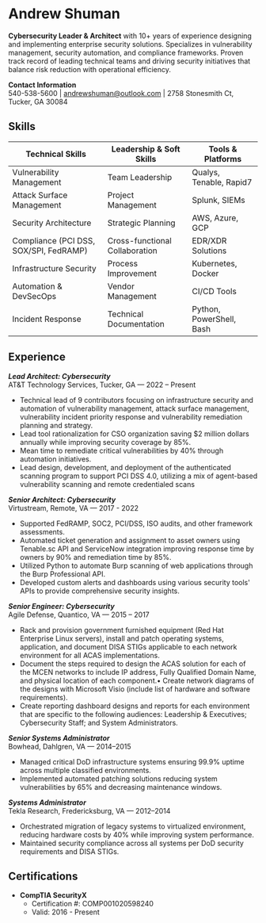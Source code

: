 # Andrew Shuman

**Cybersecurity Leader & Architect** with 10+ years of experience designing and implementing enterprise security solutions. Specializes in vulnerability management, security automation, and compliance frameworks. Proven track record of leading technical teams and driving security initiatives that balance risk reduction with operational efficiency.

**Contact Information**  
540-538-5600 | andrewshuman@outlook.com | 2758 Stonesmith Ct, Tucker, GA 30084

## Skills

| Technical Skills                   | Leadership & Soft Skills    | Tools & Platforms                      |
|-----------------------------------|-----------------------------|---------------------------------------|
| Vulnerability Management          | Team Leadership             | Qualys, Tenable, Rapid7               |
| Attack Surface Management         | Project Management          | Splunk, SIEMs                         |
| Security Architecture             | Strategic Planning          | AWS, Azure, GCP                       |
| Compliance (PCI DSS, SOX/SPI, FedRAMP)        | Cross-functional Collaboration | EDR/XDR Solutions                  |
| Infrastructure Security           | Process Improvement         | Kubernetes, Docker                    |
| Automation & DevSecOps            | Vendor Management           | CI/CD Tools                           |
| Incident Response                 | Technical Documentation     | Python, PowerShell, Bash              |

## Experience

***Lead Architect: Cybersecurity***  
AT&T Technology Services, Tucker, GA — 2022 – Present
- Technical lead of 9 contributors focusing on infrastructure security and automation of vulnerability management, attack surface management, vulnerability incident priority response and vulnerability remediation planning and strategy.
- Lead tool rationalization for CSO organization saving $2 million dollars annually while improving security coverage by 85%.
- Mean time to remediate critical vulnerabilities by 40% through automation initiatives.
- Lead design, development, and deployment of the authenticated scanning program to support PCI DSS 4.0, utilizing a mix of agent-based vulnerability scanning and remote credentialed scans

***Senior Architect: Cybersecurity***  
Virtustream, Remote, VA — 2017 - 2022
- Supported FedRAMP, SOC2, PCI/DSS, ISO audits, and other framework assessments.
- Automated ticket generation and assignment to asset owners using Tenable.sc API and ServiceNow integration improving response time by owners by 90% and remediation time by 85%.
- Utilized Python to automate Burp scanning of web applications through the Burp Professional API.
- Developed custom alerts and dashboards using various security tools' APIs to provide comprehensive security insights.

***Senior Engineer: Cybersecurity***  
Agile Defense, Quantico, VA — 2015 – 2017
- Rack and provision government furnished equipment (Red Hat Enterprise Linux servers), install and patch operating systems, application, and document DISA STIGs applicable to each network environment for all ACAS implementations.
- Document the steps required to design the ACAS solution for each of the MCEN networks to include IP address, Fully Qualified Domain Name, and physical location of each component.• Create network diagrams of the designs with Microsoft Visio (include list of hardware and software requirements).
- Create reporting dashboard designs and reports for each environment that are specific to the following audiences: Leadership & Executives; Cybersecurity Staff; and System Administrators.

***Senior Systems Administrator***  
Bowhead, Dahlgren, VA — 2014–2015
- Managed critical DoD infrastructure systems ensuring 99.9% uptime across multiple classified environments.
- Implemented automated patching solutions reducing system vulnerabilities by 65% and decreasing maintenance windows.

***Systems Administrator***  
Tekla Research, Fredericksburg, VA — 2012–2014
- Orchestrated migration of legacy systems to virtualized environment, reducing hardware costs by 40% while improving system performance.
- Maintained security compliance across all systems per DoD security requirements and DISA STIGs.

## Certifications
- **CompTIA SecurityX**
  - Certification #: COMP001020598240
  - Valid: 2016 - Present
